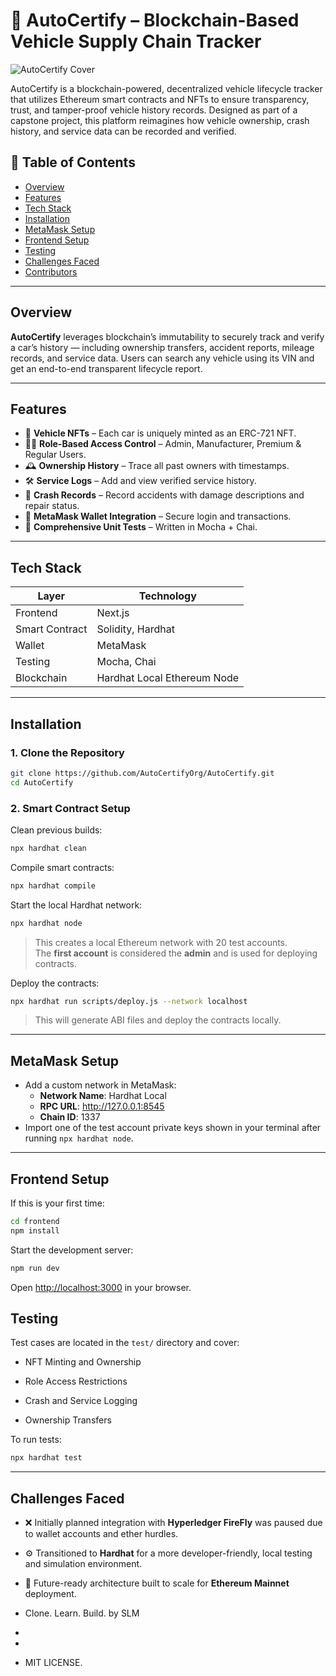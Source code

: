 # 🚗 AutoCertify – Blockchain-Based Vehicle Supply Chain Tracker

![AutoCertify Cover](https://i.ibb.co/j9SM9x5c/Auto-Certify-1.png)

AutoCertify is a blockchain-powered, decentralized vehicle lifecycle tracker that utilizes Ethereum smart contracts and NFTs to ensure transparency, trust, and tamper-proof vehicle history records. Designed as part of a capstone project, this platform reimagines how vehicle ownership, crash history, and service data can be recorded and verified.


## 📌 Table of Contents

- [Overview](#overview)
- [Features](#features)
- [Tech Stack](#tech-stack)
- [Installation](#installation)
- [MetaMask Setup](#metamask-setup)
- [Frontend Setup](#frontend-setup)
- [Testing](#testing)
- [Challenges Faced](#challenges-faced)
- [Contributors](#contributors)

---

## Overview

**AutoCertify** leverages blockchain’s immutability to securely track and verify a car’s history — including ownership transfers, accident reports, mileage records, and service data. Users can search any vehicle using its VIN and get an end-to-end transparent lifecycle report.

---

## Features

- 🎫 **Vehicle NFTs** – Each car is uniquely minted as an ERC-721 NFT.
- 🧑‍⚖️ **Role-Based Access Control** – Admin, Manufacturer, Premium & Regular Users.
- 🕰️ **Ownership History** – Trace all past owners with timestamps.
- 🛠️ **Service Logs** – Add and view verified service history.
- 🚧 **Crash Records** – Record accidents with damage descriptions and repair status.
- 🔐 **MetaMask Wallet Integration** – Secure login and transactions.
- 🧪 **Comprehensive Unit Tests** – Written in Mocha + Chai.

---

## Tech Stack

| Layer          | Technology                  |
| -------------- | --------------------------- |
| Frontend       | Next.js                     |
| Smart Contract | Solidity, Hardhat           |
| Wallet         | MetaMask                    |
| Testing        | Mocha, Chai                 |
| Blockchain     | Hardhat Local Ethereum Node |

---

## Installation

### 1. Clone the Repository

```bash
git clone https://github.com/AutoCertifyOrg/AutoCertify.git
cd AutoCertify
```

### 2. Smart Contract Setup

Clean previous builds:

```bash
npx hardhat clean
```

Compile smart contracts:

```bash
npx hardhat compile
```

Start the local Hardhat network:

```bash
npx hardhat node
```

> This creates a local Ethereum network with 20 test accounts.  
> The **first account** is considered the **admin** and is used for deploying contracts.

Deploy the contracts:

```bash
npx hardhat run scripts/deploy.js --network localhost
```

> This will generate ABI files and deploy the contracts locally.

---

##  MetaMask Setup

- Add a custom network in MetaMask:
  - **Network Name**: Hardhat Local
  - **RPC URL**: http://127.0.0.1:8545
  - **Chain ID**: 1337
- Import one of the test account private keys shown in your terminal after running `npx hardhat node`.

---

## Frontend Setup

If this is your first time:

```bash
cd frontend
npm install
```

Start the development server:

```bash
npm run dev
```

Open [http://localhost:3000](http://localhost:3000) in your browser.

## Testing

Test cases are located in the `test/` directory and cover:

- NFT Minting and Ownership

- Role Access Restrictions

- Crash and Service Logging

- Ownership Transfers

To run tests:

```bash
npx hardhat test
```

---

## Challenges Faced

- ❌ Initially planned integration with **Hyperledger FireFly** was paused due to wallet accounts and ether hurdles.

- ⚙️ Transitioned to **Hardhat** for a more developer-friendly, local testing and simulation environment.

- 🔗 Future-ready architecture built to scale for **Ethereum Mainnet** deployment.

- Clone. Learn. Build. by SLM
-
-
-
   MIT LICENSE.

